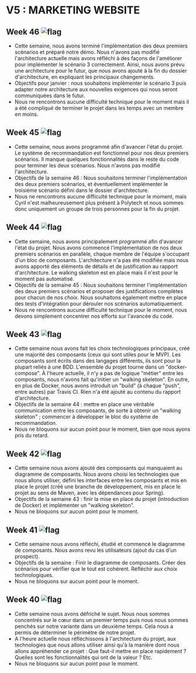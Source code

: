 # V5 : MARKETING WEBSITE

Week 46 ![flag](https://placehold.it/15/00ff00/000000?text=+)
-

* Cette semaine, nous avons terminé l'implémentation des deux premiers scénarios et préparé notre démo. Nous n'avons pas modifié l'architecture actuelle mais avons réfléchi à des façons de l'améliorer pour implémenter le scénario 3 correctement. Ainsi, nous avons prévu une architecture pour le futur, que nous avons ajouté à la fin du dossier d'architecture, en expliquant les principaux changements.
* Objectifs pour janvier : nous souhaitons implémenter le scénario 3 puis adapter notre architecture aux nouvelles exigences qui nous seront communiquées dans le futur.
* Nous ne rencontrons aucune difficulté technique pour le moment mais il a été compliqué de terminer le projet dans les temps avec un membre en moins.

Week 45 ![flag](https://placehold.it/15/00ff00/000000?text=+)
-

* Cette semaine, nous avons programmé afin d'avancer l'état du projet. Le système de recommandation est fonctionnel pour nos deux premiers scénarios. Il manque quelques fonctionnalités dans le reste du code pour terminer les deux scénarios. Nous n'avons pas modifié l'architecture.
* Objectifs de la semaine 46 : Nous souhaitons terminer l'implémentation des deux premiers scénarios, et éventuellement implémenter le troisième scénario défini dans le dossier d'architecture.
* Nous ne rencontrons aucune difficulté technique pour le moment, mais Cyril n'est malheureusement plus présent à Polytech et nous sommes donc uniquement un groupe de trois personnes pour la fin du projet.

Week 44 ![flag](https://placehold.it/15/00ff00/000000?text=+)
-

* Cette semaine, nous avons principalement programmé afin d'avancer l'état du projet. Nous avons commencé l'implémentation de nos deux premiers scénarios en parallèle, chaque membre de l'équipe s'occupant d'un bloc de composants. L'architecture n'a pas été modifiée mais nous avons apporté des éléments de détails et de justification au rapport d'architecture. Le walking skeleton est en place mais il n'est pour le moment pas automatisé.
* Objectifs de la semaine 45 : Nous souhaitons terminer l'implémentation des deux premiers scénarios et proposer des justifications complètes pour chacun de nos choix. Nous souhaitons également mettre en place des tests d'intégration pour dérouler nos scénarios automatiquement.
* Nous ne rencontrons aucune difficulté technique pour le moment, nous devons simplement concentrer nos efforts sur l'avancée du code.

Week 43 ![flag](https://placehold.it/15/ffff00/000000?text=+)
-

* Cette semaine nous avons fait les choix technologiques principaux, créé une majorité des composants (ceux qui sont utiles pour le MVP). Les composants sont écrits dans des langages différents, ils sont pour la plupart reliés à une BDD. L'ensemble du projet tourne dans un "docker-compose". À l'heure actuelle, il n'y a pas de logique "métier" entre les composants, nous n'avons fait qu'initier un "walking skeleton". En outre, en plus de Docker, nous avons introduit un "build" (à chaque "push", entre autres) par Travis CI. Rien n'a été ajouté au contenu du rapport d'architecture.
* Objectifs de la semaine 44 : mettre en place une véritable communication entre les composants, de sorte à obtenir un "walking skeleton" ; commencer à développer le bloc du système de recommandation.
* Nous ne bloquons sur aucun point pour le moment, bien que nous ayons pris du retard.

Week 42 ![flag](https://placehold.it/15/00ff00/000000?text=+)
-

* Cette semaine nous avons ajouté des composants qui manquaient au diagramme de composants. Nous avons choisi les technologies que nous allons utiliser, défini les interfaces entre les composants et mis en place le projet (créé une branche de développement, mis en place le projet au sens de Maven, avec les dépendances pour Spring).
* Objectifs de la semaine 43 : finir la mise en place du projet (introduction de Docker) et implémenter un "walking skeleton".
* Nous ne bloquons sur aucun point pour le moment.

Week 41 ![flag](https://placehold.it/15/00ff00/000000?text=+)
-

* Cette semaine nous avons réfléchi, étudié et commencé le diagramme de composants. Nous avons revu les utilisateurs (ajout du cas d'un prospect).
* Objectifs de la semaine : Finir le diagramme de composants. Créer des scénarios pour vérifier que le tout est cohérent. Réfléchir aux choix technologiques.
* Nous ne bloquons sur aucun point pour le moment.

Week 40 ![flag](https://placehold.it/15/00ff00/000000?text=+)
-

* Cette semaine nous avons défriché le sujet. Nous nous sommes concentrés sur le cœur dans un premier temps puis nous nous sommes penchés sur notre variante dans un deuxième temps. Cela nous a permis de déterminer le périmètre de notre projet.
* A l'heure actuelle nous réfléchissons à l'architecture du projet, aux technologies que nous allons utiliser ainsi qu'à la manière dont nous allons appréhender ce projet : Que faut-il mettre en place rapidement ? Quelles sont les fonctionnalités qui ont de la valeur ? Etc.
* Nous ne bloquons sur aucun point pour le moment.
